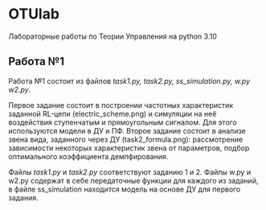 # OTUlab
Лабораторные работы по Теории Управления на python 3.10

## Работа №1
Работа №1 состоит из файлов *task1.py, task2.py, ss_simulation.py, w.py w2.py*.

Первое задание состоит в построении частотных характеристик заданной RL-цепи (electric_scheme.png) и симуляции на неё воздействия ступенчатым и прямоугольным сигналом. 
Для этого используются модели в ДУ и ПФ.
Второе задание состоит в анализе звена вида, заданного через ДУ (task2_formula.png): рассмотрение зависимости некоторых характеристик звена от параметров, 
подбор оптимального коэффициента демпфирования.

Файлы *task1.py* и *task2.py* соответствуют заданию 1 и 2. Файлы w.py и w2.py содержат в себе передаточные функции для каждого из заданий, в файле ss_simulation 
находится модель на основе ДУ для первого задания. 

